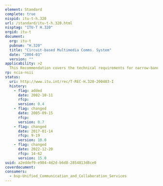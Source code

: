 ```yaml
---
element: Standard
complete: true
nispid: itu-t-h.320
url: /standard/itu-t-h.320.html
nisptag: "ITU-T H.320"
orgid: itu-t
document:
  org: itu-t
  pubnum: "H.320"
  title: "Circuit-based Multimedia Comms. System"
  date: "2004-03"
  version: ""
applicability: >2
  This Recommendation covers the technical requirements for narrow-band visual telephone services defined in H.200/AV.120-Serie, where channel rates do not exceed 1920 kbit/s.
rp: ncia-nsii
status:
  uri: http://www.itu.int/rec/T-REC-H.320-200403-I
  history: 
    - flag: added
      date: 2002-10-11
      rfcp: 
      version: 0.4
    - flag: changed
      date: 2005-09-15
      rfcp: 
      version: 0.7
    - flag: changed
      date: 2017-01-14
      rfcp: 9-19
      version: 10.0
    - flag: changed
      date: 2022-12-20
      rfcp: 14-62
      version: 15.0
uuid: a2eddef9-e984-4d2d-b6d8-2854813d8ce0
coverdocument:
consumers:
  - bsp-Unified_Communication_and_Collaboration_Services
---
```

